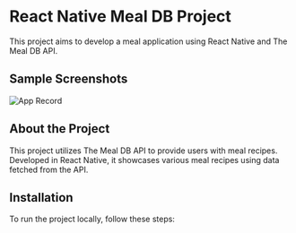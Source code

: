 # React Native Meal DB Project

This project aims to develop a meal application using React Native and The Meal DB API.

## Sample Screenshots

![App Record](record.gif)


## About the Project

This project utilizes The Meal DB API to provide users with meal recipes. Developed in React Native, it showcases various meal recipes using data fetched from the API.

## Installation

To run the project locally, follow these steps:


